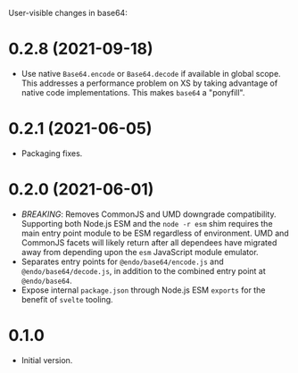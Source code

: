 User-visible changes in base64:

# 0.2.8 (2021-09-18)

- Use native `Base64.encode` or `Base64.decode` if available in global scope.
  This addresses a performance problem on XS by taking advantage of native code
  implementations.
  This makes `base64` a "ponyfill".

# 0.2.1 (2021-06-05)

- Packaging fixes.

# 0.2.0 (2021-06-01)

- *BREAKING*: Removes CommonJS and UMD downgrade compatibility.
  Supporting both Node.js ESM and the `node -r esm` shim requires the main
  entry point module to be ESM regardless of environment.
  UMD and CommonJS facets will likely return after all dependees have migrated
  away from depending upon the `esm` JavaScript module emulator.
- Separates entry points for `@endo/base64/encode.js` and
  `@endo/base64/decode.js`, in addition to the combined entry point at
  `@endo/base64`.
- Expose internal `package.json` through Node.js ESM `exports` for the benefit
  of `svelte` tooling.

# 0.1.0

- Initial version.
